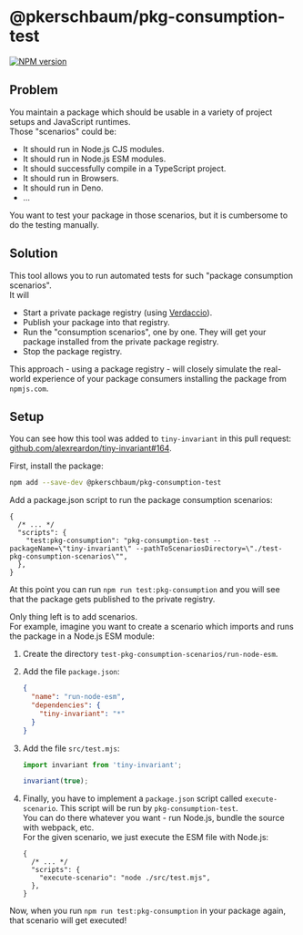 # @pkerschbaum/pkg-consumption-test

[![NPM version](https://img.shields.io/npm/v/@pkerschbaum/pkg-consumption-test?color=a1b858&label=)](https://www.npmjs.com/package/@pkerschbaum/pkg-consumption-test)

## Problem

You maintain a package which should be usable in a variety of project setups and JavaScript runtimes.  
Those "scenarios" could be:

- It should run in Node.js CJS modules.
- It should run in Node.js ESM modules.
- It should successfully compile in a TypeScript project.
- It should run in Browsers.
- It should run in Deno.
- ...

You want to test your package in those scenarios, but it is cumbersome to do the testing manually.

## Solution

This tool allows you to run automated tests for such "package consumption scenarios".  
It will

- Start a private package registry (using [Verdaccio](https://verdaccio.org/)).
- Publish your package into that registry.
- Run the "consumption scenarios", one by one. They will get your package installed from the private package registry.
- Stop the package registry.

This approach - using a package registry - will closely simulate the real-world experience of your package
consumers installing the package from `npmjs.com`.

## Setup

You can see how this tool was added to `tiny-invariant` in this pull request: [github.com/alexreardon/tiny-invariant#164](https://github.com/alexreardon/tiny-invariant/pull/164).

First, install the package:

```sh
npm add --save-dev @pkerschbaum/pkg-consumption-test
```

Add a package.json script to run the package consumption scenarios:

```jsonc
{
  /* ... */
  "scripts": {
    "test:pkg-consumption": "pkg-consumption-test --packageName=\"tiny-invariant\" --pathToScenariosDirectory=\"./test-pkg-consumption-scenarios\"",
  },
}
```

At this point you can run `npm run test:pkg-consumption` and you will see that the package gets published to the private registry.

Only thing left is to add scenarios.  
For example, imagine you want to create a scenario which imports and runs the package in a Node.js ESM module:

1. Create the directory `test-pkg-consumption-scenarios/run-node-esm`.
1. Add the file `package.json`:

   ```json
   {
     "name": "run-node-esm",
     "dependencies": {
       "tiny-invariant": "*"
     }
   }
   ```

1. Add the file `src/test.mjs`:

   ```js
   import invariant from 'tiny-invariant';

   invariant(true);
   ```

1. Finally, you have to implement a `package.json` script called `execute-scenario`.
   This script will be run by `pkg-consumption-test`.  
   You can do there whatever you want - run Node.js, bundle the source with webpack, etc.  
   For the given scenario, we just execute the ESM file with Node.js:

   ```jsonc
   {
     /* ... */
     "scripts": {
       "execute-scenario": "node ./src/test.mjs",
     },
   }
   ```

Now, when you run `npm run test:pkg-consumption` in your package again, that scenario will get executed!

